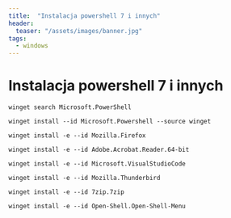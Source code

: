 ```yaml
---
title:  "Instalacja powershell 7 i innych"
header:
  teaser: "/assets/images/banner.jpg"
tags:
  - windows
---
```

# Instalacja powershell 7 i innych



    winget search Microsoft.PowerShell

    winget install --id Microsoft.Powershell --source winget

    winget install -e --id Mozilla.Firefox

    winget install -e --id Adobe.Acrobat.Reader.64-bit

    winget install -e --id Microsoft.VisualStudioCode

    winget install -e --id Mozilla.Thunderbird

    winget install -e --id 7zip.7zip
    
    winget install -e --id Open-Shell.Open-Shell-Menu